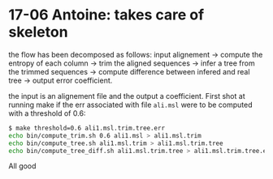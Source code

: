 # 17-06 Antoine: takes care of skeleton
the flow has been decomposed as follows:
input alignement -> 
compute the entropy of each column -> 
trim the aligned sequences -> 
infer a tree from the trimmed sequences -> 
compute difference between infered and real tree ->
output error coefficient.

the input is an alignement file and the output a coefficient.
First shot at running make if the err associated with file `ali.msl` were to be computed with a threshold of 0.6:
```bash
$ make threshold=0.6 ali1.msl.trim.tree.err
echo bin/compute_trim.sh 0.6 ali1.msl > ali1.msl.trim
echo bin/compute_tree.sh ali1.msl.trim > ali1.msl.trim.tree
echo bin/compute_tree_diff.sh ali1.msl.trim.tree > ali1.msl.trim.tree.err
```

All good 
